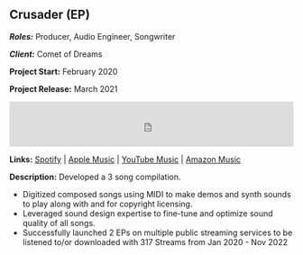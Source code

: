 ## Crusader (EP)
***Roles:*** Producer, Audio Engineer, Songwriter

***Client:*** Comet of Dreams

**Project Start:** February 2020

**Project Release:** March 2021

<iframe src="https://open.spotify.com/embed/album/0DqbksBoEQdHsO2ZrbGcWp?utm_source=generator" width="100%" height="80" frameBorder="0" allowfullscreen="" allow="autoplay; clipboard-write; encrypted-media; fullscreen; picture-in-picture"></iframe>

**Links:** [Spotify](https://open.spotify.com/artist/7gzLG44im4qLiULTjWvuPr?si=xtNGY0hHSKq6mnRlpL9jgQ) | [Apple Music](https://music.apple.com/us/artist/comet-of-dreams/1491678196) | [YouTube Music](https://music.youtube.com/channel/UC-8k49b7m9pGKjT3jigtBrg) | [Amazon Music](https://music.amazon.com/artists/B082S5V633/comet-of-dreams)

**Description:** Developed a 3 song compilation.
* Digitized composed songs using MIDI to make demos and synth sounds to play along with and for copyright licensing.
* Leveraged sound design expertise to fine-tune and optimize sound quality of all songs.
* Successfully launched 2 EPs on multiple public streaming services to be listened to/or downloaded with 317 Streams from Jan 2020 - Nov 2022
